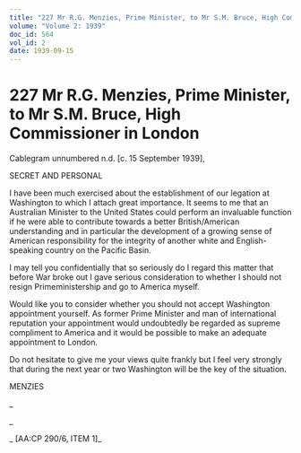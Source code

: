 ```yaml
---
title: "227 Mr R.G. Menzies, Prime Minister, to Mr S.M. Bruce, High Commissioner in London"
volume: "Volume 2: 1939"
doc_id: 564
vol_id: 2
date: 1939-09-15
---
```


# 227 Mr R.G. Menzies, Prime Minister, to Mr S.M. Bruce, High Commissioner in London

Cablegram unnumbered n.d. [c. 15 September 1939],

SECRET AND PERSONAL

I have been much exercised about the establishment of our legation at Washington to which I attach great importance. It seems to me that an Australian Minister to the United States could perform an invaluable function if he were able to contribute towards a better British/American understanding and in particular the development of a growing sense of American responsibility for the integrity of another white and English-speaking country on the Pacific Basin.

I may tell you confidentially that so seriously do I regard this matter that before War broke out I gave serious consideration to whether I should not resign Primeministership and go to America myself.

Would like you to consider whether you should not accept Washington appointment yourself. As former Prime Minister and man of international reputation your appointment would undoubtedly be regarded as supreme compliment to America and it would be possible to make an adequate appointment to London.

Do not hesitate to give me your views quite frankly but I feel very strongly that during the next year or two Washington will be the key of the situation.

MENZIES

_

_

_ [AA:CP 290/6, ITEM 1]_
